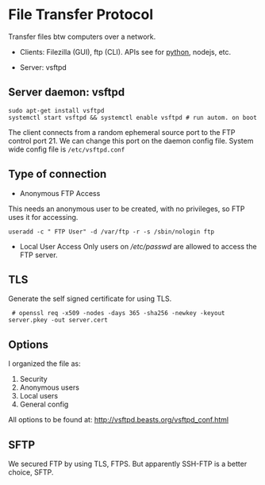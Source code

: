 # File Transfer Protocol
Transfer files btw computers over a network.

* Clients: Filezilla (GUI), ftp (CLI). APIs see for [python](https://stackoverflow.com/questions/3936911/how-can-i-login-anonymously-with-ftp-usr-bin-ftp/20031581), nodejs, etc.

* Server: vsftpd


## Server daemon: vsftpd

```
sudo apt-get install vsftpd
systemctl start vsftpd && systemctl enable vsftpd # run autom. on boot
```
The client connects from a random ephemeral source port to the FTP control port 21. We can change this port on the daemon config file.  System wide config file is `/etc/vsftpd.conf`

## Type of connection
* Anonymous FTP Access 

This needs an anonymous user to be created, with no privileges, so FTP uses it for accessing.

`useradd -c " FTP User" -d /var/ftp -r -s /sbin/nologin ftp`

* Local User Access
Only users on */etc/passwd* are allowed to access the FTP server.

## TLS
Generate the self signed certificate for using TLS.

```
 # openssl req -x509 -nodes -days 365 -sha256 -newkey -keyout server.pkey -out server.cert
```
## Options
I organized the file as:
1. Security
2. Anonymous users
3. Local users
4. General config

All options to be found at: http://vsftpd.beasts.org/vsftpd_conf.html

## SFTP
We secured FTP by using TLS, FTPS. But apparently SSH-FTP is a better choice, SFTP.

